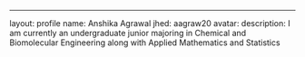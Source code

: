 ---
layout: profile
name: Anshika Agrawal
jhed: aagraw20
avatar: 
description: I am currently an undergraduate junior majoring in Chemical and Biomolecular Engineering along with Applied Mathematics and Statistics